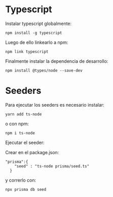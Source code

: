 # Typescript
Instalar typescript globalmente:
```
npm install -g typescript

```
Luego de ello linkearlo a npm:
```
npm link typescript

```
Finalmente instalar la dependencia de desarrollo:
```
npm install @types/node --save-dev
```

# Seeders

Para ejecutar los seeders es necesario instalar:

```
yarn add ts-node
```

o con npm:

```
npm i ts-node
```

Ejecutar el seeder:

Crear en el package.json:

```
"prisma":{
    "seed" : "ts-node prisma/seed.ts"
  }
```

y correrlo con:

```
npx prisma db seed
```